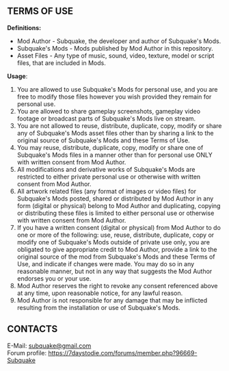 TERMS OF USE
------------------------------------------------------------------------------------------------------------------------------
<b>Definitions:</b><br/>
- Mod Author - Subquake, the developer and author of Subquake's Mods.
- Subquake's Mods - Mods published by Mod Author in this repository.
- Asset Files - Any type of music, sound, video, texture, model or script files, that are included in Mods.
  
<b>Usage</b>:<br/>
1. You are allowed to use Subquake's Mods for personal use, and you are free to modify those files however you wish provided they remain for personal use.
2. You are allowed to share gameplay screenshots, gameplay video footage or broadcast parts of Subquake's Mods live on stream.
3. You are not allowed to reuse, distribute, duplicate, copy, modify or share any of Subquake's Mods asset files other than by sharing a link to the original source of Subquake's Mods and these Terms of Use.
4. You may reuse, distribute, duplicate, copy, modify or share one of Subquake's Mods files in a manner other than for personal use ONLY with written consent from Mod Author. 
5. All modifications and derivative works of Subquake's Mods are restricted to either private personal use or otherwise with written consent from Mod Author. 
6. All artwork related files (any format of images or video files) for Subquake's Mods posted, shared or distributed by Mod Author in any form (digital or physical) belong to Mod Author and duplicating, copying or distributing these files is limited to either personal use or otherwise with written consent from Mod Author.
7. If you have a written consent (digital or physical) from Mod Author to do one or more of the following: use, reuse, distribute, duplicate, copy or modify one of Subquake's Mods outside of private use only, you are obligated to give appropriate credit to Mod Author, provide a link to the original source of the mod from Subquake's Mods and these Terms of Use, and indicate if changes were made. You may do so in any reasonable manner, but not in any way that suggests the Mod Author endorses you or your use.
8. Mod Author reserves the right to revoke any consent referenced above at any time, upon reasonable notice, for any lawful reason.
9. Mod Author is not responsible for any damage that may be inflicted resulting from the installation or use of Subquake's Mods.

CONTACTS
------------------------------------------------------------------------------------------------------------------------------
E-Mail: subquake@gmail.com<br/>
Forum profile: https://7daystodie.com/forums/member.php?96669-Subquake<br/>

